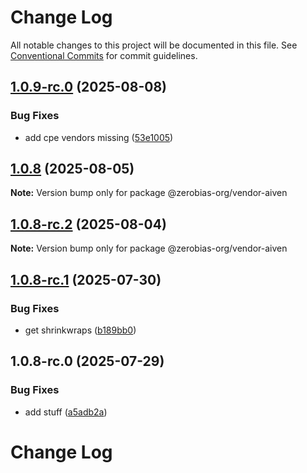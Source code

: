 # Change Log

All notable changes to this project will be documented in this file.
See [Conventional Commits](https://conventionalcommits.org) for commit guidelines.

## [1.0.9-rc.0](https://github.com/zerobias-org/vendor/compare/@zerobias-org/vendor-aiven@1.0.8...@zerobias-org/vendor-aiven@1.0.9-rc.0) (2025-08-08)


### Bug Fixes

* add cpe vendors missing ([53e1005](https://github.com/zerobias-org/vendor/commit/53e100520e848be73b2cba8a0ef4f184844b8abb))





## [1.0.8](https://github.com/zerobias-org/vendor/compare/@zerobias-org/vendor-aiven@1.0.8-rc.2...@zerobias-org/vendor-aiven@1.0.8) (2025-08-05)

**Note:** Version bump only for package @zerobias-org/vendor-aiven





## [1.0.8-rc.2](https://github.com/zerobias-org/vendor/compare/@zerobias-org/vendor-aiven@1.0.8-rc.1...@zerobias-org/vendor-aiven@1.0.8-rc.2) (2025-08-04)

**Note:** Version bump only for package @zerobias-org/vendor-aiven





## [1.0.8-rc.1](https://github.com/zerobias-org/vendor/compare/@zerobias-org/vendor-aiven@1.0.8-rc.0...@zerobias-org/vendor-aiven@1.0.8-rc.1) (2025-07-30)


### Bug Fixes

* get shrinkwraps ([b189bb0](https://github.com/zerobias-org/vendor/commit/b189bb0cf53ad66427530ccc0eab7824527942d3))





## 1.0.8-rc.0 (2025-07-29)


### Bug Fixes

* add stuff ([a5adb2a](https://github.com/zerobias-org/vendor/commit/a5adb2aecd0670c42e9077affecb6a047bf30fc6))





# Change Log
